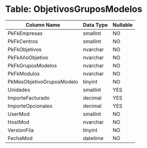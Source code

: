 # Table: ObjetivosGruposModelos

| Column Name | Data Type | Nullable |
|-------------|-----------|----------|
| PkFkEmpresas | smallint | NO |
| PkFkCentros | smallint | NO |
| PkFkObjetivos | nvarchar | NO |
| PkFkAñoObjetivo | nvarchar | NO |
| PkFkGruposModelos | nvarchar | NO |
| PkFkModulos | nvarchar | NO |
| PkMesObjetivoGruposModelo | tinyint | NO |
| Unidades | smallint | YES |
| ImporteFacturado | decimal | YES |
| ImporteOpcionales | decimal | YES |
| UserMod | smallint | NO |
| HostMod | nvarchar | NO |
| VersionFila | tinyint | NO |
| FechaMod | datetime | NO |
